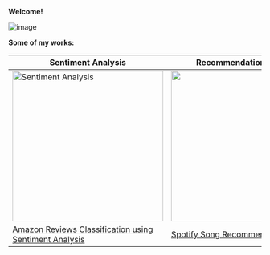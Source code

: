 **Welcome!**

![image](https://user-images.githubusercontent.com/91697032/144334944-538b28c3-ffd9-488d-b716-2e418dd9d5bd.png)

**Some of my works:**

| Sentiment Analysis | Recommendation System |
| ------------------ | --------------------- |
| <img src="https://user-images.githubusercontent.com/91697032/144442015-293ea4f5-4cf6-487f-b515-b8fa97df0175.png" width="300" height="300" title="Sentiment Analysis"> | <img src="https://user-images.githubusercontent.com/91697032/144479493-118eb1cd-95de-40c4-9469-a752becf6a49.png" width="300" height="300"> |
| [Amazon Reviews Classification using Sentiment Analysis](https://github.com/mydatascienceprojects/Zinnia_Portfolio/blob/main/reviews-sentiment-analysis-95-7-accuracy.ipynb) | [Spotify Song Recommendation](https://github.com/mydatascienceprojects/Zinnia_Portfolio/blob/main/-spotify-song-recommendation.ipynb) |



